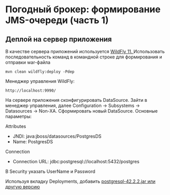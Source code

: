 ﻿Погодный брокер: формирование JMS-очереди (часть 1)
=======================
Деплой на сервер приложения 
 - 
 В качестве сервера приложений используется [WildFly 11. ](http://wildfly.org/downloads/)
 Использовать последовательность команд в командной строке для формирования и отправки war-файла  
       
    mvn clean wildfly:deploy -Pdep
 

Менеджер управления WildFly: 

    http://localhost:9990/

На сервере приложения сконфигурировать DataSource. Зайти в менеджер управления, далее Configuration -> Subsystems -> Datasources -> Non-XA. 
Сформировать новый DataSource. Основные параметры: 

Attributes
 - JNDI:
   java:jboss/datasources/PostgresDS
 - Name:
   PostgresDS
   
Connection
 - Connection URL:
   jdbc:postgresql://localhost:5432/postgres
   
В Security указать UserName и Password

Используя вкладку Deployments, добавить [postgresql-42.2.2.jar или другую версию](https://jdbc.postgresql.org/download.html)

